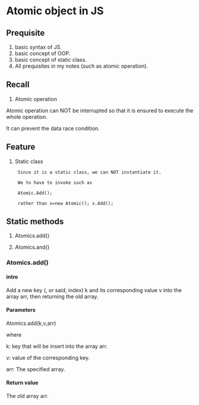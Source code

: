 # Atomic object in JS
## Prequisite
1. basic syntax of JS.
2. basic concept of OOP.
3. basic concept of static class.
4. All prequisites in my notes (such as atomic operation).



## Recall
1. Atomic operation

Atomic operation can NOT be interrupted so that it is ensured to execute the whole operation.

It can prevent the data race condition.

## Feature
1. Static class
 
        Since it is a static class, we can NOT instantiate it.
        
        We to have to invoke such as 
        
        Atomic.Add(); 
        
        rather than x=new Atomic(); x.Add(); 

## Static methods

1. Atomics.add()

2. Atomics.and()

### Atomics.add()

#### intro
Add a new key (, or said, index) k and its corresponding value v into the array arr, then returning the old array.

#### Parameters
Atomics.add(k,v,arr)

where

k: key that will be insert into the array arr.

v: value of the corresponding key.

arr: The specified array.

#### Return value
The old array arr.










